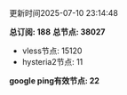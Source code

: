 更新时间2025-07-10 23:14:48

**总订阅: 188**
**总节点: 38027**
- vless节点: 15120
- hysteria2节点: 11

**google ping有效节点: 22**
